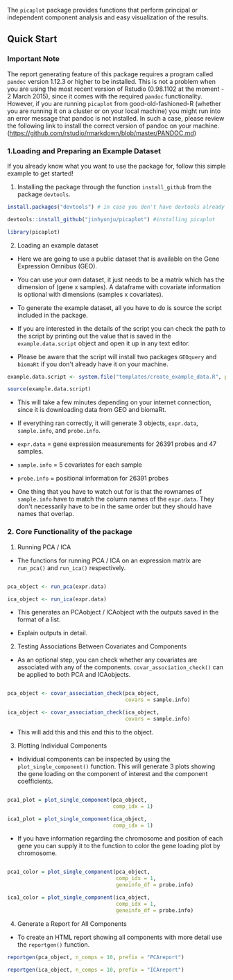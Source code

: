 The `picaplot` package provides functions that perform principal or independent component analysis and easy visualization of the results. 

## Quick Start

### Important Note

The report generating feature of this package requires a program called ```pandoc``` version 1.12.3 or higher to be installed. This is not a problem when you are using the most recent version of Rstudio (0.98.1102 at the moment - 2 March 2015), since it comes with the required ```pandoc``` functionality. However, if you are running ```picaplot``` from good-old-fashioned-R (whether you are running it on a cluster or on your local machine) you might run into an error message that pandoc is not installed. In such a case, please review the following link to install the correct version of pandoc on your machine. (https://github.com/rstudio/rmarkdown/blob/master/PANDOC.md)

### 1.Loading and Preparing an Example Dataset

If you already know what you want to use the package for, follow this simple example to get started!

1) Installing the package through the function ```install_github``` from the package ```devtools```.


```r
install.packages("devtools") # in case you don't have devtools already

devtools::install_github("jinhyunju/picaplot") #installing picaplot

library(picaplot)

```

2) Loading an example dataset

- Here we are going to use a public dataset that is available on the Gene Expression Omnibus (GEO).

- You can use your own dataset, it just needs to be a matrix which has the dimension of (gene x samples). A dataframe with covariate information is optional with dimensions (samples x covariates). 

- To generate the example dataset, all you have to do is source the script included in the package. 

- If you are interested in the details of the script you can check the path to the script by printing out the value that is saved in the ```example.data.script``` object and open it up in any text editor. 

- Please be aware that the script will install two packages ```GEOquery``` and ```biomaRt``` if you don't already have it on your machine. 

```r
example.data.script <- system.file("templates/create_example_data.R", package="picaplot")

source(example.data.script)
```

- This will take a few minutes depending on your internet connection, since it is downloading data from GEO and biomaRt. 

- If everything ran correctly, it will generate 3 objects, ```expr.data```, ```sample.info```, and ```probe.info```.

- ```expr.data``` = gene expression measurements for 26391 probes and 47 samples. 

- ```sample.info``` = 5 covariates for each sample 

- ```probe.info``` = positional information for 26391 probes
  
  
- One thing that you have to watch out for is that the rownames of ```sample.info``` have to match the column names of the ```expr.data```. They don't necessarily have to be in the same order but they should have names that overlap. 


### 2. Core Functionality of the package

1) Running PCA / ICA 

- The functions for running PCA / ICA on an expression matrix are `run_pca()` and `run_ica()` respectively.  

```r 

pca_object <- run_pca(expr.data)

ica_object <- run_ica(expr.data)

```

- This generates an PCAobject / ICAobject with the outputs saved in the format of a list.

- Explain outputs in detail.  


2) Testing Associations Between Covariates and Components

- As an optional step, you can check whether any covariates are associated with any of the components. 
`covar_association_check()` can be applied to both PCA and ICAobjects.

```r 

pca_object <- covar_association_check(pca_object, 
                                      covars = sample.info)

ica_object <- covar_association_check(ica_object, 
                                      covars = sample.info)

```

- This will add this and this and this to the object.
  

3) Plotting Individual Components

- Individual components can be inspected by using the `plot_single_component()` function. 
This will generate 3 plots showing the gene loading on the component of interest and the component coefficients.


```r

pca1_plot = plot_single_component(pca_object, 
                                  comp_idx = 1)

ica1_plot = plot_single_component(ica_object,
                                  comp_idx = 1)

```

- If you have information regarding the chromosome and position of each gene you can supply it to the function to color the gene loading plot by chromosome. 

```r

pca1_color = plot_single_component(pca_object, 
                                   comp_idx = 1, 
                                   geneinfo_df = probe.info)

ica1_color = plot_single_component(ica_object, 
                                   comp_idx = 1, 
                                   geneinfo_df = probe.info)

```


4) Generate a Report for All Components

- To create an HTML report showing all components with more detail use the `reportgen()` function.

```r
reportgen(pca_object, n_comps = 10, prefix = "PCAreport")

reportgen(ica_object, n_comps = 10, prefix = "ICAreport")


```